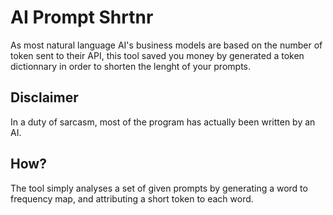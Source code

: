 # AI Prompt Shrtnr
As most natural language AI's business models are based on the number of token sent to their API, this tool saved you money by generated a token dictionnary in order to shorten the lenght of your prompts.

## Disclaimer
In a duty of sarcasm, most of the program has actually been written by an AI.

## How?
The tool simply analyses a set of given prompts by generating a word to frequency map, and attributing a short token to each word.